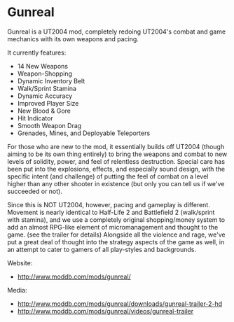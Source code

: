 # Gunreal
Gunreal is a UT2004 mod, completely redoing UT2004's combat and game mechanics with its own weapons and pacing.

It currently features: 
 * 14 New Weapons 
 * Weapon-Shopping 
 * Dynamic Inventory Belt 
 * Walk/Sprint Stamina 
 * Dynamic Accuracy 
 * Improved Player Size 
 * New Blood & Gore 
 * Hit Indicator 
 * Smooth Weapon Drag 
 * Grenades, Mines, and Deployable Teleporters

For those who are new to the mod, it essentially builds off UT2004 (though aiming to be its own thing entirely) to bring the weapons and combat to new levels of solidity, power, and feel of relentless destruction. Special care has been put into the explosions, effects, and especially sound design, with the specific intent (and challenge) of putting the feel of combat on a level higher than any other shooter in existence (but only you can tell us if we've succeeded or not).

Since this is NOT UT2004, however, pacing and gameplay is different. Movement is nearly identical to Half-Life 2 and Battlefield 2 (walk/sprint with stamina), and we use a completely original shopping/money system to add an almost RPG-like element of micromanagement and thought to the game. (see the trailer for details) Alongside all the violence and rage, we've put a great deal of thought into the strategy aspects of the game as well, in an attempt to cater to gamers of all play-styles and backgrounds.

Website:
* http://www.moddb.com/mods/gunreal/

Media:
* http://www.moddb.com/mods/gunreal/downloads/gunreal-trailer-2-hd
* http://www.moddb.com/mods/gunreal/videos/gunreal-trailer
